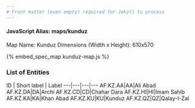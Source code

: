 ```yaml
---
# Front matter (even empty) required for Jekyll to process
---
```


#### JavaScript Alias: maps/kunduz

Map Name: Kunduz
Dimensions (Width x Height): 610x570



{% embed_spec_map kunduz-map.js %}

### List of Entities

ID | Short label | Label
---|---|---|---
AF.KZ.AA|AA|Ali Abad
AF.KZ.DA|DA|Archi
AF.KZ.CD|CD|Chahar Dara
AF.KZ.HI|HI|Imam Sahib
AF.KZ.KA|KA|Khan Abad
AF.KZ.KU|KU|Kunduz
AF.KZ.QZ|QZ|Qalay-I-Zal
